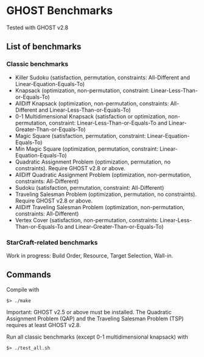 # GHOST Benchmarks
Tested with GHOST v2.8

## List of benchmarks
### Classic benchmarks
- Killer Sudoku (satisfaction, permutation, constraints: All-Different and Linear-Equation-Equals-To)
- Knapsack (optimization, non-permutation, constraint: Linear-Less-Than-or-Equals-To)
- AllDiff Knapsack (optimization, non-permutation, constraints: All-Different and Linear-Less-Than-or-Equals-To)
- 0-1 Multidimensional Knapsack (satisfaction or optimization, non-permutation, constraint: Linear-Less-Than-or-Equals-To and Linear-Greater-Than-or-Equals-To)
- Magic Square (satisfaction, permutation, constraint: Linear-Equation-Equals-To)
- Min Magic Square (optimization, permutation, constraint: Linear-Equation-Equals-To)
- Quadratic Assignment Problem (optimization, permutation, no constraints). Require GHOST v2.8 or above.
- AllDiff Quadratic Assignment Problem (optimization, non-permutation, constraints: All-Different)
- Sudoku (satisfaction, permutation, constraint: All-Different)
- Traveling Salesman Problem (optimization, permutation, no constraints). Require GHOST v2.8 or above.
- AllDiff Traveling Salesman Problem (optimization, non-permutation, constraints: All-Different)
- Vertex Cover (satisfaction, non-permutation, constraints: Linear-Less-Than-or-Equals-To and Linear-Greater-Than-or-Equals-To)

### StarCraft-related benchmarks
Work in progress: Build Order, Resource, Target Selection, Wall-in.

## Commands

Compile with
```shell
$> ./make
```
Important: GHOST v2.5 or above must be installed. The Quadratic Assignment Problem (QAP) and the Traveling Salesman Problem (TSP) requires at least GHOST v2.8.

Run all classic benchmarks (except 0-1 multidimensional knapsack) with
```shell
$> ./test_all.sh
```
